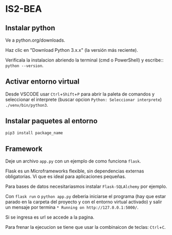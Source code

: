 # IS2-BEA
## Instalar python
Ve a python.org/downloads.

Haz clic en "Download Python 3.x.x" (la versión más reciente).

Verificala la instalacion abriendo la terminal (cmd o PowerShell) y escribe:: `python --version`.

## Activar entorno virtual
Desde VSCODE usar `Ctrl`+`Shift`+`P` para abrir la paleta de comandos y seleccionar el interprete (buscar opcion `Python: Seleccionar interprete`) `./venv/bin/python3`.
## Instalar paquetes al entorno
```bash
pip3 install package_name
```
## Framework
Deje un archivo `app.py` con un ejemplo de como funciona `flask`.

Flask es un Microframeworks flexible, sin dependencias externas obligatorias. Vi que es ideal para aplicaciones pequeñas. 

Para bases de datos necesitariasmos instalar `Flask-SQLAlchemy` por ejemplo.

Con `flask run` o `python app.py` deberia iniciarse el programa (hay que estar parado en la carpeta del proyecto y con el entorno virtual activado) y salir un mensaje por termina `* Running on http://127.0.0.1:5000/`.

Si se ingresa es url se accede a la pagina.

Para frenar la ejecucion se tiene que usar la combinaicon de teclas: `Ctrl`+`C`.